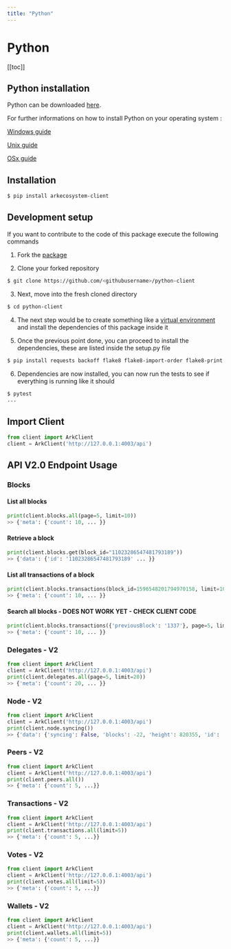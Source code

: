 ```yaml
---
title: "Python"
---
```


# Python

[[toc]]

## Python installation

Python can be downloaded [here](https://www.python.org/downloads/).

For further informations on how to install Python on your operating system : 

[Windows guide](https://docs.python.org/3/using/windows.html)

[Unix guide](https://docs.python.org/3/using/unix.html)

[OSx guide](https://docs.python.org/3/using/mac.html)


## Installation

```bash
$ pip install arkecosystem-client
```

## Development setup

If you want to contribute to the code of this package execute the following commands

1) Fork the [package](https://github.com/ArkEcosystem/python-client)

2) Clone your forked repository

```bash
$ git clone https://github.com/<githubusername>/python-client
```

3) Next, move into the fresh cloned directory

```bash
$ cd python-client
```

4) The next step would be to create something like a [virtual environment](https://virtualenv.pypa.io/en/latest/)
and install the dependencies of this package inside it

5) Once the previous point done, you can proceed to install the dependencies, these are listed inside the setup.py file

```bash
$ pip install requests backoff flake8 flake8-import-order flake8-print flake8-quotes pytest pytest-responses pytest-mock pytest-cov
```

6) Dependencies are now installed, you can now run the tests to see if everything is running like it should

```bash
$ pytest
...
```

## Import Client

```python
from client import ArkClient
client = ArkClient('http://127.0.0.1:4003/api')
```

## API V2.0 Endpoint Usage

### Blocks

#### List all blocks
```python
print(client.blocks.all(page=5, limit=10))
>> {'meta': {'count': 10, ... }}
```

#### Retrieve a block
```python
print(client.blocks.get(block_id="11023286547481793189"))
>> {'data': {'id': '11023286547481793189' ... }}
```

#### List all transactions of a block
```python
print(client.blocks.transactions(block_id=1596548201794970158, limit=10))
>> {'meta': {'count': 10, ... }}
```

#### Search all blocks - DOES NOT WORK YET - CHECK CLIENT CODE
```python
print(client.blocks.transactions({'previousBlock': '1337'}, page=5, limit=69))
>> {'meta': {'count': 10, ... }}
```

### Delegates - V2

```python
from client import ArkClient
client = ArkClient('http://127.0.0.1:4003/api')
print(client.delegates.all(page=5, limit=20))
>> {'meta': {'count': 20, ... }}
```

### Node - V2

```python
from client import ArkClient
client = ArkClient('http://127.0.0.1:4003/api')
print(client.node.syncing())
>> {'data': {'syncing': False, 'blocks': -22, 'height': 820355, 'id': '2134055295567604949'}}
```

### Peers - V2

```python
from client import ArkClient
client = ArkClient('http://127.0.0.1:4003/api')
print(client.peers.all())
>> {'meta': {'count': 5, ...}}
```

### Transactions - V2

```python
from client import ArkClient
client = ArkClient('http://127.0.0.1:4003/api')
print(client.transactions.all(limit=5))
>> {'meta': {'count': 5, ...}}
```

### Votes - V2

```python
from client import ArkClient
client = ArkClient('http://127.0.0.1:4003/api')
print(client.votes.all(limit=5))
>> {'meta': {'count': 5, ...}}
```

### Wallets - V2

```python
from client import ArkClient
client = ArkClient('http://127.0.0.1:4003/api')
print(client.wallets.all(limit=5))
>> {'meta': {'count': 5, ...}}
```
